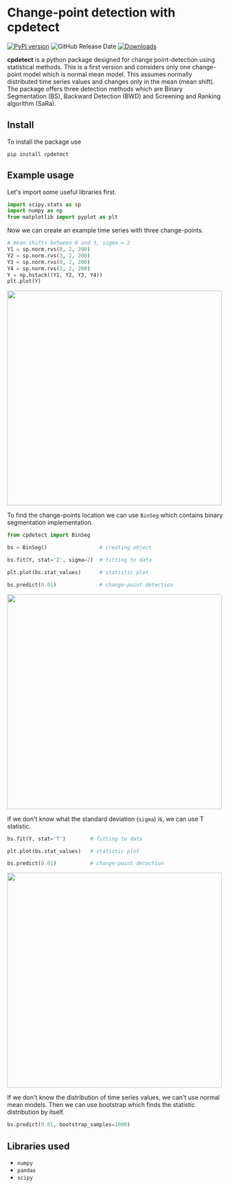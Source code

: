 # Change-point detection with cpdetect

[![PyPI version](https://badge.fury.io/py/cpdetect.svg)](https://badge.fury.io/py/cpdetect)
![GitHub Release Date](https://img.shields.io/github/release-date/Szymex49/cpdetect)
[![Downloads](https://static.pepy.tech/badge/cpdetect)](https://pepy.tech/project/cpdetect)


**cpdetect** is a python package designed for change point-detection using statistical methods. This is a first version and considers only one change-point model which is normal mean model. This assumes normally distributed time series values and changes only in the mean (mean shift). The package offers three detection methods which are Binary Segmentation (BS), Backward Detection (BWD) and Screening and Ranking algorithm (SaRa).


## Install

To install the package use

    pip install cpdetect


## Example usage

Let's import some useful libraries first.
```python
import scipy.stats as sp
import numpy as np
from matplotlib import pyplot as plt
```

Now we can create an example time series with three change-points.
```python
# mean shifts between 0 and 3, sigma = 2
Y1 = sp.norm.rvs(0, 2, 200)
Y2 = sp.norm.rvs(3, 2, 200)
Y3 = sp.norm.rvs(0, 2, 200)
Y4 = sp.norm.rvs(3, 2, 200)
Y = np.hstack((Y1, Y2, Y3, Y4))
plt.plot(Y)
```
<img src="./images/mean_shift_example.jpg" width="500">

To find the change-points location we can use `BinSeg` which contains binary segmentation implementation.
```python
from cpdetect import BinSeg

bs = BinSeg()                 # creating object

bs.fit(Y, stat='Z', sigma=2)  # fitting to data

plt.plot(bs.stat_values)      # statistic plot

bs.predict(0.01)              # change-point detection
```
<img src="./images/bs_Z_plot.jpg" width="500">

If we don't know what the standard deviation (`sigma`) is, we can use T statistic.
```python
bs.fit(Y, stat='T')        # fitting to data

plt.plot(bs.stat_values)   # statistic plot

bs.predict(0.01)           # change-point detection
```
<img src="./images/bs_T_plot.jpg" width="500">

If we don't know the distribution of time series values, we can't use normal mean models. Then we can use bootstrap which finds the statistic distribution by itself.
```python
bs.predict(0.01, bootstrap_samples=1000)
```



## Libraries used
- `numpy`
- `pandas`
- `scipy`
